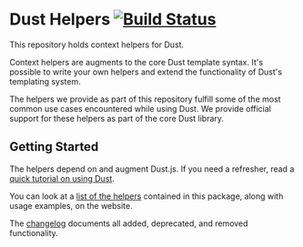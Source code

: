 # Dust Helpers  [![Build Status](https://secure.travis-ci.org/linkedin/dustjs-helpers.png)](http://travis-ci.org/linkedin/dustjs-helpers)

This repository holds context helpers for Dust.

Context helpers are augments to the core Dust template syntax.
It's possible to write your own helpers and extend the functionality of Dust's templating system.

The helpers we provide as part of this repository fulfill some of the most common use cases encountered while using Dust.
We provide official support for these helpers as part of the core Dust library.

## Getting Started
The helpers depend on and augment Dust.js. If you need a refresher, read a [quick tutorial on using Dust](http://www.dustjs.com/guides/getting-started/).

You can look at a [list of the helpers](http://www.dustjs.com/guides/dust-helpers/) contained in this package, along with usage examples, on the website.

The [changelog](https://github.com/linkedin/dustjs-helpers/blob/master/CHANGELOG.md) documents all added, deprecated, and removed functionality.
